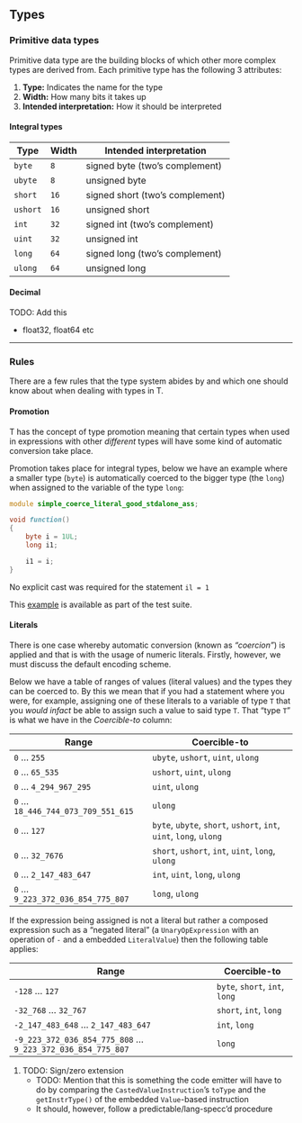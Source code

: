 ## Types

### Primitive data types

Primitive data type are the building blocks of which other more complex
types are derived from. Each primitive type has the following 3
attributes:

1.  **Type:** Indicates the name for the type
2.  **Width:** How many bits it takes up
3.  **Intended interpretation:** How it should be interpreted

#### Integral types

| Type     | Width | Intended interpretation         |
|----------|-------|---------------------------------|
| `byte`   | `8`   | signed byte (two’s complement)  |
| `ubyte`  | `8`   | unsigned byte                   |
| `short`  | `16`  | signed short (two’s complement) |
| `ushort` | `16`  | unsigned short                  |
| `int`    | `32`  | signed int (two’s complement)   |
| `uint`   | `32`  | unsigned int                    |
| `long`   | `64`  | signed long (two’s complement)  |
| `ulong`  | `64`  | unsigned long                   |

#### Decimal

TODO: Add this

- float32, float64 etc

------------------------------------------------------------------------

### Rules

There are a few rules that the type system abides by and which one
should know about when dealing with types in T.

#### Promotion

T has the concept of type promotion meaning that certain types when used
in expressions with other *different* types will have some kind of
automatic conversion take place.

Promotion takes place for integral types, below we have an example where
a smaller type (`byte`) is automatically coerced to the bigger type (the
`long`) when assigned to the variable of the type `long`:

``` d
module simple_coerce_literal_good_stdalone_ass;

void function()
{
    byte i = 1UL;
    long i1;

    i1 = i;
}
```

No explicit cast was required for the statement `il = 1`

This [example](TODO:%20add%20link) is available as part of the test
suite.

#### Literals

There is one case whereby automatic conversion (known as *“coercion”*)
is applied and that is with the usage of numeric literals. Firstly,
however, we must discuss the default encoding scheme.

Below we have a table of ranges of values (literal values) and the types
they can be coerced to. By this we mean that if you had a statement
where you were, for example, assigning one of these literals to a
variable of type `T` that you *would infact* be able to assign such a
value to said type `T`. That “type `T`” is what we have in the
*Coercible-to* column:

| Range                              | Coercible-to                                                       |
|------------------------------------|--------------------------------------------------------------------|
| `0` … `255`                        | `ubyte`, `ushort`, `uint`, `ulong`                                 |
| `0` … `65_535`                     | `ushort`, `uint`, `ulong`                                          |
| `0` … `4_294_967_295`              | `uint`, `ulong`                                                    |
| `0` … `18_446_744_073_709_551_615` | `ulong`                                                            |
| `0` … `127`                        | `byte`, `ubyte`, `short`, `ushort`, `int`, `uint`, `long`, `ulong` |
| `0` … `32_7676`                    | `short`, `ushort`, `int`, `uint`, `long`, `ulong`                  |
| `0` … `2_147_483_647`              | `int`, `uint`, `long`, `ulong`                                     |
| `0` … `9_223_372_036_854_775_807`  | `long`, `ulong`                                                    |

If the expression being assigned is not a literal but rather a composed
expression such as a “negated literal” (a `UnaryOpExpression` with an
operation of `-` and a embedded `LiteralValue`) then the following table
applies:

| Range                                                      | Coercible-to                   |
|------------------------------------------------------------|--------------------------------|
| `-128` … `127`                                             | `byte`, `short`, `int`, `long` |
| `-32_768` … `32_767`                                       | `short`, `int`, `long`         |
| `-2_147_483_648` … `2_147_483_647`                         | `int`, `long`                  |
| `-9_223_372_036_854_775_808` … `9_223_372_036_854_775_807` | `long`                         |

1.  TODO: Sign/zero extension
    - TODO: Mention that this is something the code emitter will have to
      do by comparing the `CastedValueInstruction`’s `toType` and the
      `getInstrType()` of the embedded `Value`-based instruction
    - It should, however, follow a predictable/lang-specc’d procedure
